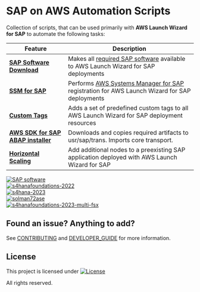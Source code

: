 # SAP on AWS Automation Scripts

Collection of scripts, that can be used primarily with **AWS Launch Wizard for SAP** to automate the following tasks:

| Feature  | Description |
| ------------- | ------------- |
| **[SAP Software Download](software_download/)**  | Makes all [required SAP software](https://docs.aws.amazon.com/launchwizard/latest/userguide/launch-wizard-sap-software-install-details.html) available to AWS Launch Wizard for SAP deployments |
| **[SSM for SAP](ssm_sap/)** | Performs [AWS Systems Manager for SAP](https://docs.aws.amazon.com/ssm-sap/latest/userguide/get-started.html) registration for AWS Launch Wizard for SAP deployments |
| **[Custom Tags](tagging/)** | Adds a set of predefined custom tags to all AWS Launch Wizard for SAP deployment resources |
| **[AWS SDK for SAP ABAP installer](abapsdk/)** | Downloads and copies required artifacts to usr/sap/trans. Imports core transport. |
| **[Horizontal Scaling](scales_nodes/)** | Add additional nodes to a preexisting SAP application deployed with AWS Launch Wizard for SAP |

[![SAP software](https://github.com/awslabs/aws-sap-automation/actions/workflows/software_download_all.yml/badge.svg)](https://github.com/awslabs/aws-sap-automation/actions/workflows/software_download_all.yml) <br>
[![s4hanafoundations-2022](https://github.com/awslabs/aws-sap-automation/actions/workflows/launch_wizard_s4hanafnd2022.yml/badge.svg)](https://github.com/awslabs/aws-sap-automation/actions/workflows/launch_wizard_s4hanafnd2022.yml) <br>
[![s4hana-2023](https://github.com/awslabs/aws-sap-automation/actions/workflows/launch_wizard_s4hana2023.yml/badge.svg)](https://github.com/awslabs/aws-sap-automation/actions/workflows/launch_wizard_s4hana2023.yml) <br>
[![solman72ase](https://github.com/awslabs/aws-sap-automation/actions/workflows/launch_wizard_solman72_ase.yml/badge.svg)](https://github.com/awslabs/aws-sap-automation/actions/workflows/launch_wizard_solman72_ase.yml) <br>
[![s4hanafoundations-2023-multi-fsx](https://github.com/awslabs/aws-sap-automation/actions/workflows/launch_wizard_solman72_ase.yml/badge.svg)](https://github.com/awslabs/aws-sap-automation/actions/workflows/launch_wizard_s4hanafnd2023.yml) <br>

## Found an issue? Anything to add?

See [CONTRIBUTING](CONTRIBUTING.md) and [DEVELOPER_GUIDE](DEVELOPER_GUIDE.md) for more information.

## License

This project is licensed under  [![License](https://img.shields.io/badge/License-Apache_2.0-blue.svg)](.LICENSE)
  
All rights reserved.